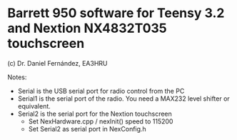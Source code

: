 # Barrett 950 software for Teensy 3.2 and Nextion NX4832T035 touchscreen
 (c) Dr. Daniel Fernández, EA3HRU
 
 Notes:
  - Serial is the USB serial port for radio control from the PC
  - Serial1 is the serial port of the radio. You need a MAX232 level shifter or equivalent.
  - Serial2 is the serial port for the Nextion touchscreen
    - Set NexHardware.cpp / nexInit() speed to 115200
    - Set Serial2 as serial port in NexConfig.h
